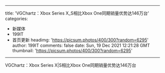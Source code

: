 
---
title: 'VGChartz：Xbox Series X_S相比Xbox One同期销量优势达146万台'
categories: 
 - 新媒体
 - 199IT
 - 首页更新
headimg: 'https://picsum.photos/400/300?random=6295'
author: 199IT
comments: false
date: Sun, 19 Dec 2021 12:21:28 GMT
thumbnail: 'https://picsum.photos/400/300?random=6295'
---

<div>   
VGChartz：Xbox Series X|S相比Xbox One同期销量优势达146万台  
</div>
            